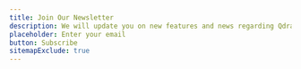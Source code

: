 ```yaml
---
title: Join Our Newsletter
description: We will update you on new features and news regarding Qdrant and Vector Similarity Search.
placeholder: Enter your email
button: Subscribe
sitemapExclude: true
---
```

